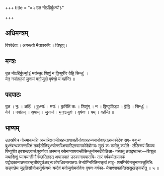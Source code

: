 +++
title = "०५ उत नोऽहिर्बुध्न्यो३"

+++
## अधिमन्त्रम्
विश्वेदेवाः। अगस्त्यो मैत्रावरुणिः। त्रिष्टुप्।

## मन्त्रः
उ॒त नोऽहि॑र्बु॒ध्न्यो॒३॒॑ मय॑स्कः॒ शिशुं॒ न पि॒प्युषी॑व वेति॒ सिन्धुः॑ ।  
येन॒ नपा॑तम॒पां जु॒नाम॑ मनो॒जुवो॒ वृष॑णो॒ यं वह॑न्ति ॥

## पदपाठः
उ॒त । नः॒ । अहिः॑ । बु॒ध्न्यः॑ । मयः॑ । क॒रिति॑ कः । शिशु॑म् । न । पि॒प्युषी॑ऽइव । वे॒ति॒ । सिन्धुः॑ ।  
येन॑ । नपा॑तम् । अ॒पाम् । जु॒नाम॑ । म॒नः॒ऽजुवः॑ । वृष॑णः । यम् । वह॑न्ति ॥

## भाष्यम्
उतअपिच नोस्माकमहिः अन्तरिक्षगामीअहन्तावाअहीनोवाअहन्यमानोवाएतन्नामकोदेवः सए- वबुध्यः बुध्नंबन्धकमन्तरिक्षं तदर्हतीतिबुध्न्योन्तरिक्षचारीएतन्नामकोदेवोमयः सुखं कः करोतु करोते- र्लङिरूपं किञ्च पिप्युषीव इवशब्दएवार्थःपूरणोवा अस्मान् रसेनाप्याययन्तीसिन्धुर्नामनदीवेतिआ- गच्छतु तत्रदृष्टान्तः—शिशुन्न यथाशिशुं प्याययन्तीगौर्गच्छतितद्वत् अपान्नपातं उदकानामपातयि- तारं वर्षकमेतन्नामकं यद्वोदकानान्नप्तारन्तृतीयंपुत्रंअद्भ्यओषधिवनस्पतयः तेभ्योग्निरितिनप्तृत्वं तादृ- शमग्निंयेनजुनामस्तुतिभिः सङ्गछेम जुइतिसौत्रोधातुर्गत्यर्थः यन्देवं मनोजुवोमनोवेगः वृषणः वर्षका- मेघाश्वावहन्तिससुखङ्करोतु ॥ ५ ॥